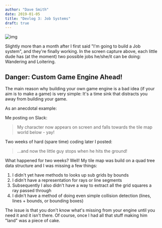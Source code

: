 ```yaml
---
author: "Dave Smith"
date: 2019-01-05
title: "Devlog 3: Job Systems"
draft: true
---
```


![img](/fppixels/images/3-wandering-about.gif)

Slightly more than a month after I first said "I'm going to build a Job system", and they're finally working. In the screen capture above, each little dude has (at the moment) two possible jobs he/she/it can be doing: Wandering and Loitering.

## Danger: Custom Game Engine Ahead!

The main reason why building your own game engine is a bad idea (if your aim is to make a game) is very simple: It's a time sink that distracts you away from building your game.

As an anecdotal example:

Me posting on Slack:
> My character now appears on screen and falls towards the tile map world below - yay!

Two weeks of hard (spare time) coding later I posted:
>...and now the little guy stops when he hits the ground!

What happened for two weeks? Well! My tile map was build on a quad tree data structure and I was missing a few things:

1. I didn't yet have methods to looks up sub grids by bounds
1. I didn't have a representation for rays or line segments
1. Subsequently I also didn't have a way to extract all the grid squares a ray passed through
1. I didn't have a method of doing even simple collision detection (lines, lines + bounds, or bounding boxes)

The issue is that you don't know what's missing from your engine until you need it and it isn't there. Of course, once I had all that stuff making him "land" was a piece of cake.
